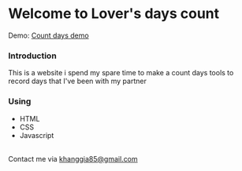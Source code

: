 <h1>Welcome to Lover's days count</h1>

Demo: [Count days demo](https://giakhang3005.github.io/countdays/)

<h3>Introduction</h3>
This is a website i spend my spare time to make a count days tools to record days that I've been with my partner

<h3>Using</h3>
<ul>
  <li>HTML</li>
  <li>CSS</li>
  <li>Javascript</li>
</ul>

<br/>Contact me via khanggia85@gmail.com

